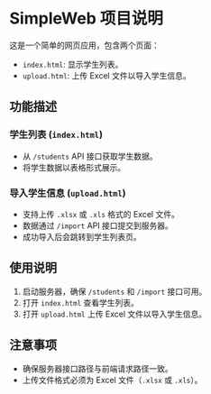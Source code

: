 # SimpleWeb 项目说明

这是一个简单的网页应用，包含两个页面：

- `index.html`: 显示学生列表。
- `upload.html`: 上传 Excel 文件以导入学生信息。

## 功能描述

### 学生列表 (`index.html`)
- 从 `/students` API 接口获取学生数据。
- 将学生数据以表格形式展示。

### 导入学生信息 (`upload.html`)
- 支持上传 `.xlsx` 或 `.xls` 格式的 Excel 文件。
- 数据通过 `/import` API 接口提交到服务器。
- 成功导入后会跳转到学生列表页。

## 使用说明

1. 启动服务器，确保 `/students` 和 `/import` 接口可用。
2. 打开 `index.html` 查看学生列表。
3. 打开 `upload.html` 上传 Excel 文件以导入学生信息。

## 注意事项
- 确保服务器接口路径与前端请求路径一致。
- 上传文件格式必须为 Excel 文件（`.xlsx` 或 `.xls`）。
